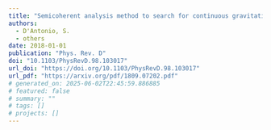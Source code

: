 ```yaml
---
title: "Semicoherent analysis method to search for continuous gravitational waves emitted by ultralight boson clouds around spinning black holes"
authors:
  - D'Antonio, S.
  - others
date: 2018-01-01
publication: "Phys. Rev. D"
doi: "10.1103/PhysRevD.98.103017"
url_doi: "https://doi.org/10.1103/PhysRevD.98.103017"
url_pdf: "https://arxiv.org/pdf/1809.07202.pdf"
# generated_on: 2025-06-02T22:45:59.886885
# featured: false
# summary: ""
# tags: []
# projects: []
---
```

